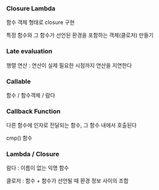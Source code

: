 ### Closure Lambda

함수 객체 형태로 closure 구현

특정 함수와 그 함수가 선언된 환경을 포함하는 객체(클로저) 만들기

### Late evaluation

행렬 연산 : 연산이 실제 필요한 시점까지 연산을 지연한다 

### Callable

함수 / 함수객체 / 람다

### Callback Function

다른 함수에 인자로 전달되는 함수, 그 함수 내에서 호출된다 

cmp() 함수 

### Lambda / Closure

람다 : 이름이 없는 익명 함수

클로저 : 함수 + 함수가 선언될 때 환경 정보 사이의 조합
